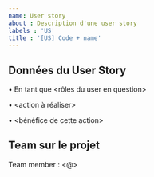 ```yaml
---
name: User story
about : Description d'une user story
labels : 'US'
title : '[US] Code + name'
---
```


## Données du User Story

• En tant que <rôles du user en question>

•  <action à réaliser>

• <bénéfice de cette action>

## Team sur le projet

Team member : <@>
